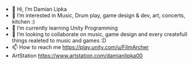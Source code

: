 - 👋 Hi, I’m Damian Lipka
- 👀 I’m interested in Music, Drum play, game design & dev, art, concerts, kitchen :)
- 🌱 I’m currently learning Unity Programming
- 💞️ I’m looking to collaborate on music, game design and every createfull things realeted to music and games :D
- 📫 How to reach me https://play.unity.com/u/FilmArcher
- ArtStation https://www.artstation.com/damianlipka00

<!---
FilmArcher/FilmArcher is a ✨ special ✨ repository because its `README.md` (this file) appears on your GitHub profile.
You can click the Preview link to take a look at your changes.
--->
